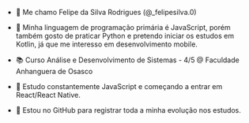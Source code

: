 - 👋 Me chamo Felipe da Silva Rodrigues (@_felipesilva.0)

- 👀 Minha linguagem de programação primária é JavaScript, porém também gosto de praticar Python e pretendo iniciar os estudos em Kotlin, já que me interesso em desenvolvimento mobile.

- 📚 Curso Análise e Desenvolvimento de Sistemas - 4/5 @ Faculdade Anhanguera de Osasco

- 🌱 Estudo constantemente JavaScript e começando a entrar em React/React Native.

- 💞 Estou no GitHub para registrar toda a minha evolução nos estudos.


<!---
Fepataaty/Fepataaty is a ✨ special ✨ repository because its `README.md` (this file) appears on your GitHub profile.
You can click the Preview link to take a look at your changes.
--->
